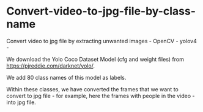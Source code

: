 # Convert-video-to-jpg-file-by-class-name

Convert video to jpg file by extracting unwanted images - OpenCV - yolov4 - 

We download the Yolo Coco Dataset Model (cfg and weight files) from https://pjreddie.com/darknet/yolo/.

We add 80 class names of this model as labels.

Within these classes, we have converted the frames that we want to convert to jpg file - for example, here the frames with people in the video - into jpg file.
